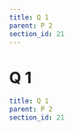 ```yaml
---
title: Q 1
parent: P 2
section_id: 21
---
```

# Q 1

```yaml
title: Q 1
parent: P 2
section_id: 21
```
